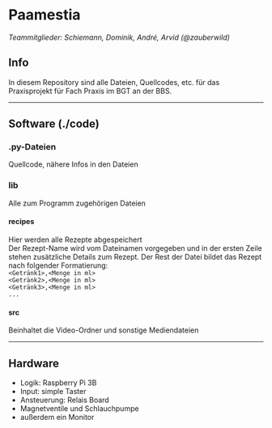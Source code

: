 Paamestia
=========
_Teammitglieder: Schiemann, Dominik, André, Arvid (@zauberwild)_

Info
----

In diesem Repository sind alle Dateien, Quellcodes, etc.
für das Praxisprojekt für Fach Praxis im BGT an der BBS.

---

Software (./code)
------------------------
### .py-Dateien
Quellcode, nähere Infos in den Dateien

### lib
Alle zum Programm zugehörigen Dateien

#### recipes
Hier werden alle Rezepte abgespeichert  
Der Rezept-Name wird vom Dateinamen vorgegeben und in der ersten Zeile stehen zusätzliche Details zum Rezept. Der Rest der Datei bildet das Rezept nach folgender Formatierung:  
`<Getränk1>,<Menge in ml>`  
`<Getränk2>,<Menge in ml>`  
`<Getränk3>,<Menge in ml>`  
`...`
#### src
Beinhaltet die Video-Ordner und sonstige Mediendateien

---

Hardware
--------
- Logik: Raspberry Pi 3B
- Input: simple Taster
- Ansteuerung: Relais Board
- Magnetventile und Schlauchpumpe
- außerdem ein Monitor

